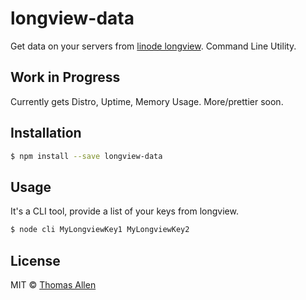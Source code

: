 # longview-data 

Get data on your servers from [linode longview](https://www.linode.com/longview). Command Line Utility. 

## Work in Progress

Currently gets Distro, Uptime, Memory Usage. More/prettier soon. 

## Installation

```sh
$ npm install --save longview-data
```

## Usage

It's a CLI tool, provide a list of your keys from longview.

```sh
$ node cli MyLongviewKey1 MyLongviewKey2

```
## License

MIT © [Thomas Allen](http://telega.org)


